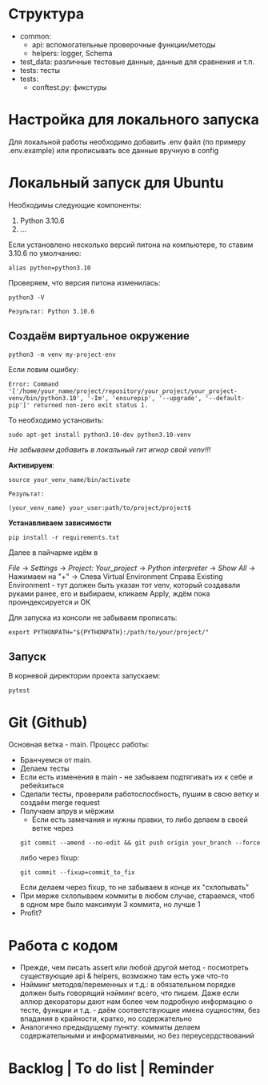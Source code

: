 # Структура
* common: 
  * api: вспомогательные проверочные функции/методы
  * helpers: logger, Schema
* test_data: различные тестовые данные, данные для сравнения и т.п.
* tests: тесты
* tests:
  * conftest.py: фикстуры

# Настройка для локального запуска
Для локальной работы необходимо добавить .env файл (по примеру .env.example) или прописывать все данные вручную в config

# Локальный запуск для Ubuntu

Необходимы следующие компоненты: 
1. Python 3.10.6
2. ...

Если установлено несколько версий питона на компьютере, то ставим 3.10.6 по умолчанию:
```
alias python=python3.10
```

Проверяем, что версия питона изменилась:
```
python3 -V

Результат: Python 3.10.6
```

## Создаём виртуальное окружение
```
python3 -m venv my-project-env
```

Если ловим ошибку:
```
Error: Command '['/home/your_name/project/repository/your_project/your_project-venv/bin/python3.10', '-Im', 'ensurepip', '--upgrade', '--default-pip']' returned non-zero exit status 1.
```

То необходимо установить:
```
sudo apt-get install python3.10-dev python3.10-venv
```

*Не забываем добавить в локальный гит игнор свой venv!!!* 

**Активируем**:
```
source your_venv_name/bin/activate

Результат:

(your_venv_name) your_user:path/to/project/project$
```

**Устанавливаем зависимости**
```
pip install -r requirements.txt
```
Далее в пайчарме идём в 

*File* -> *Settings* -> *Project: Your_project* ->
*Python interpreter* -> *Show All* -> Нажимаем на "+" -> Слева Virtual Environment 
Справа Existing Environment - тут должен быть указан тот venv, который создавали
руками ранее, его и выбираем, кликаем Apply, ждём пока проиндексируется и ОК

Для запуска из консоли не забываем прописать:
```
export PYTHONPATH="${PYTHONPATH}:/path/to/your/project/"
```

## Запуск

В корневой директории проекта запускаем:
```
pytest                                                                                                                                                                                                            

```


# Git (Github)

Основная ветка - main. Процесс работы:

* Бранчуемся от main.
* Делаем тесты
* Если есть изменения в main - не забываем подтягивать их к себе и ребейзиться
* Сделали тесты, проверили работоспосбность, пушим в свою ветку и создаём merge request
* Получаем апрув и мёржим
  * Если есть замечания и нужны правки, то либо делаем в своей ветке через 
  ```
  git commit --amend --no-edit && git push origin your_branch --force
  ```
  либо через fixup:
  ```
  git commit --fixup=commit_to_fix
  ```
  Если делаем через fixup, то не забываем в конце их "схлопывать"
* При мерже схлопываем коммиты в любом случае, стараемся, чтоб в одном мре было максимум 3 коммита, но лучше 1
* Profit?

# Работа с кодом

* Прежде, чем писать assert или любой другой метод - посмотреть существующие api & helpers, возможно там есть уже что-то
* Нэйминг методов/переменных и т.д.: в обязательном порядке должен быть говорящий нэйминг всего, что пишем. Даже если аллюр декораторы дают нам более чем подробную информацию о тесте, функции и т.д. - даём соответствующие имена сущностям, 
  без впадания в крайности, кратко, но содержательно
* Аналогично предыдущему пункту: коммиты делаем содержательными и информативными, но без переусердствований
  
  
# Backlog | To do list | Reminder

